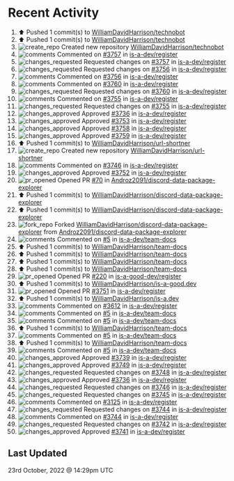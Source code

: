# Recent Activity

<!--RECENT_ACTIVITY:start-->
1. ⬆️ Pushed 1 commit(s) to [WilliamDavidHarrison/technobot](https://github.com/WilliamDavidHarrison/technobot)
2. ⬆️ Pushed 1 commit(s) to [WilliamDavidHarrison/technobot](https://github.com/WilliamDavidHarrison/technobot)
3. ![create_repo](https://cdn.jsdelivr.net/gh/Readme-Workflows/Readme-Icons@main/icons/octicons/Repository.svg) Created new repository [WilliamDavidHarrison/technobot](https://github.com/WilliamDavidHarrison/technobot)
4. ![comments](https://cdn.jsdelivr.net/gh/Readme-Workflows/Readme-Icons@main/icons/octicons/Comment.svg) Commented on [#3757](https://github.com/is-a-dev/register/pull/3757#discussion_r1002603268) in [is-a-dev/register](https://github.com/is-a-dev/register)
5. ![changes_requested](https://cdn.jsdelivr.net/gh/Readme-Workflows/Readme-Icons@main/icons/octicons/RequestedChanges.svg) Requested changes on [#3757](https://github.com/is-a-dev/register/pull/3757#pullrequestreview-1152176149) in [is-a-dev/register](https://github.com/is-a-dev/register)
6. ![changes_requested](https://cdn.jsdelivr.net/gh/Readme-Workflows/Readme-Icons@main/icons/octicons/RequestedChanges.svg) Requested changes on [#3756](https://github.com/is-a-dev/register/pull/3756#pullrequestreview-1152176111) in [is-a-dev/register](https://github.com/is-a-dev/register)
7. ![comments](https://cdn.jsdelivr.net/gh/Readme-Workflows/Readme-Icons@main/icons/octicons/Comment.svg) Commented on [#3756](https://github.com/is-a-dev/register/pull/3756#discussion_r1002603247) in [is-a-dev/register](https://github.com/is-a-dev/register)
8. ![comments](https://cdn.jsdelivr.net/gh/Readme-Workflows/Readme-Icons@main/icons/octicons/Comment.svg) Commented on [#3760](https://github.com/is-a-dev/register/pull/3760#discussion_r1002603166) in [is-a-dev/register](https://github.com/is-a-dev/register)
9. ![changes_requested](https://cdn.jsdelivr.net/gh/Readme-Workflows/Readme-Icons@main/icons/octicons/RequestedChanges.svg) Requested changes on [#3760](https://github.com/is-a-dev/register/pull/3760#pullrequestreview-1152176044) in [is-a-dev/register](https://github.com/is-a-dev/register)
10. ![comments](https://cdn.jsdelivr.net/gh/Readme-Workflows/Readme-Icons@main/icons/octicons/Comment.svg) Commented on [#3755](https://github.com/is-a-dev/register/pull/3755#discussion_r1002603143) in [is-a-dev/register](https://github.com/is-a-dev/register)
11. ![changes_requested](https://cdn.jsdelivr.net/gh/Readme-Workflows/Readme-Icons@main/icons/octicons/RequestedChanges.svg) Requested changes on [#3755](https://github.com/is-a-dev/register/pull/3755#pullrequestreview-1152176006) in [is-a-dev/register](https://github.com/is-a-dev/register)
12. ![changes_approved](https://cdn.jsdelivr.net/gh/Readme-Workflows/Readme-Icons@main/icons/octicons/ApprovedChanges.svg) Approved [#3736](https://github.com/is-a-dev/register/pull/3736#pullrequestreview-1152175969) in [is-a-dev/register](https://github.com/is-a-dev/register)
13. ![changes_approved](https://cdn.jsdelivr.net/gh/Readme-Workflows/Readme-Icons@main/icons/octicons/ApprovedChanges.svg) Approved [#3753](https://github.com/is-a-dev/register/pull/3753#pullrequestreview-1152175932) in [is-a-dev/register](https://github.com/is-a-dev/register)
14. ![changes_approved](https://cdn.jsdelivr.net/gh/Readme-Workflows/Readme-Icons@main/icons/octicons/ApprovedChanges.svg) Approved [#3758](https://github.com/is-a-dev/register/pull/3758#pullrequestreview-1152175759) in [is-a-dev/register](https://github.com/is-a-dev/register)
15. ![changes_approved](https://cdn.jsdelivr.net/gh/Readme-Workflows/Readme-Icons@main/icons/octicons/ApprovedChanges.svg) Approved [#3759](https://github.com/is-a-dev/register/pull/3759#pullrequestreview-1152175631) in [is-a-dev/register](https://github.com/is-a-dev/register)
16. ⬆️ Pushed 1 commit(s) to [WilliamDavidHarrison/url-shortner](https://github.com/WilliamDavidHarrison/url-shortner)
17. ![create_repo](https://cdn.jsdelivr.net/gh/Readme-Workflows/Readme-Icons@main/icons/octicons/Repository.svg) Created new repository [WilliamDavidHarrison/url-shortner](https://github.com/WilliamDavidHarrison/url-shortner)
18. ![comments](https://cdn.jsdelivr.net/gh/Readme-Workflows/Readme-Icons@main/icons/octicons/Comment.svg) Commented on [#3746](https://github.com/is-a-dev/register/pull/3746#issuecomment-1287652827) in [is-a-dev/register](https://github.com/is-a-dev/register)
19. ![changes_approved](https://cdn.jsdelivr.net/gh/Readme-Workflows/Readme-Icons@main/icons/octicons/ApprovedChanges.svg) Approved [#3752](https://github.com/is-a-dev/register/pull/3752#pullrequestreview-1151833171) in [is-a-dev/register](https://github.com/is-a-dev/register)
20. ![pr_opened](https://cdn.jsdelivr.net/gh/Readme-Workflows/Readme-Icons@main/icons/octicons/PullRequestOpened.svg) Opened PR [#70](https://github.com/Androz2091/discord-data-package-explorer/pull/70) in [Androz2091/discord-data-package-explorer](https://github.com/Androz2091/discord-data-package-explorer)
21. ⬆️ Pushed 1 commit(s) to [WilliamDavidHarrison/discord-data-package-explorer](https://github.com/WilliamDavidHarrison/discord-data-package-explorer)
22. ⬆️ Pushed 1 commit(s) to [WilliamDavidHarrison/discord-data-package-explorer](https://github.com/WilliamDavidHarrison/discord-data-package-explorer)
23. ![fork_repo](https://cdn.jsdelivr.net/gh/Readme-Workflows/Readme-Icons@main/icons/octicons/ForkedRepository.svg) Forked [WilliamDavidHarrison/discord-data-package-explorer](https://github.com/WilliamDavidHarrison/discord-data-package-explorer) from [Androz2091/discord-data-package-explorer](https://github.com/Androz2091/discord-data-package-explorer)
24. ![comments](https://cdn.jsdelivr.net/gh/Readme-Workflows/Readme-Icons@main/icons/octicons/Comment.svg) Commented on [#5](https://github.com/is-a-dev/team-docs/pull/5#issuecomment-1287613510) in [is-a-dev/team-docs](https://github.com/is-a-dev/team-docs)
25. ⬆️ Pushed 1 commit(s) to [WilliamDavidHarrison/team-docs](https://github.com/WilliamDavidHarrison/team-docs)
26. ⬆️ Pushed 1 commit(s) to [WilliamDavidHarrison/team-docs](https://github.com/WilliamDavidHarrison/team-docs)
27. ⬆️ Pushed 1 commit(s) to [WilliamDavidHarrison/team-docs](https://github.com/WilliamDavidHarrison/team-docs)
28. ⬆️ Pushed 1 commit(s) to [WilliamDavidHarrison/team-docs](https://github.com/WilliamDavidHarrison/team-docs)
29. ![pr_opened](https://cdn.jsdelivr.net/gh/Readme-Workflows/Readme-Icons@main/icons/octicons/PullRequestOpened.svg) Opened PR [#220](https://github.com/is-a-good-dev/register/pull/220) in [is-a-good-dev/register](https://github.com/is-a-good-dev/register)
30. ⬆️ Pushed 1 commit(s) to [WilliamDavidHarrison/is-a-good.dev](https://github.com/WilliamDavidHarrison/is-a-good.dev)
31. ![pr_opened](https://cdn.jsdelivr.net/gh/Readme-Workflows/Readme-Icons@main/icons/octicons/PullRequestOpened.svg) Opened PR [#3751](https://github.com/is-a-dev/register/pull/3751) in [is-a-dev/register](https://github.com/is-a-dev/register)
32. ⬆️ Pushed 1 commit(s) to [WilliamDavidHarrison/is-a.dev](https://github.com/WilliamDavidHarrison/is-a.dev)
33. ![comments](https://cdn.jsdelivr.net/gh/Readme-Workflows/Readme-Icons@main/icons/octicons/Comment.svg) Commented on [#3612](https://github.com/is-a-dev/register/pull/3612#issuecomment-1287606530) in [is-a-dev/register](https://github.com/is-a-dev/register)
34. ![comments](https://cdn.jsdelivr.net/gh/Readme-Workflows/Readme-Icons@main/icons/octicons/Comment.svg) Commented on [#5](https://github.com/is-a-dev/team-docs/pull/5#discussion_r1002325492) in [is-a-dev/team-docs](https://github.com/is-a-dev/team-docs)
35. ![comments](https://cdn.jsdelivr.net/gh/Readme-Workflows/Readme-Icons@main/icons/octicons/Comment.svg) Commented on [#5](https://github.com/is-a-dev/team-docs/pull/5#discussion_r1002325039) in [is-a-dev/team-docs](https://github.com/is-a-dev/team-docs)
36. ⬆️ Pushed 1 commit(s) to [WilliamDavidHarrison/team-docs](https://github.com/WilliamDavidHarrison/team-docs)
37. ![comments](https://cdn.jsdelivr.net/gh/Readme-Workflows/Readme-Icons@main/icons/octicons/Comment.svg) Commented on [#5](https://github.com/is-a-dev/team-docs/pull/5#discussion_r1002324411) in [is-a-dev/team-docs](https://github.com/is-a-dev/team-docs)
38. ⬆️ Pushed 1 commit(s) to [WilliamDavidHarrison/team-docs](https://github.com/WilliamDavidHarrison/team-docs)
39. ![comments](https://cdn.jsdelivr.net/gh/Readme-Workflows/Readme-Icons@main/icons/octicons/Comment.svg) Commented on [#5](https://github.com/is-a-dev/team-docs/pull/5#issuecomment-1287561365) in [is-a-dev/team-docs](https://github.com/is-a-dev/team-docs)
40. ![changes_approved](https://cdn.jsdelivr.net/gh/Readme-Workflows/Readme-Icons@main/icons/octicons/ApprovedChanges.svg) Approved [#3739](https://github.com/is-a-dev/register/pull/3739#pullrequestreview-1151705721) in [is-a-dev/register](https://github.com/is-a-dev/register)
41. ![changes_approved](https://cdn.jsdelivr.net/gh/Readme-Workflows/Readme-Icons@main/icons/octicons/ApprovedChanges.svg) Approved [#3749](https://github.com/is-a-dev/register/pull/3749#pullrequestreview-1151703148) in [is-a-dev/register](https://github.com/is-a-dev/register)
42. ![changes_requested](https://cdn.jsdelivr.net/gh/Readme-Workflows/Readme-Icons@main/icons/octicons/RequestedChanges.svg) Requested changes on [#3748](https://github.com/is-a-dev/register/pull/3748#pullrequestreview-1151699971) in [is-a-dev/register](https://github.com/is-a-dev/register)
43. ![changes_approved](https://cdn.jsdelivr.net/gh/Readme-Workflows/Readme-Icons@main/icons/octicons/ApprovedChanges.svg) Approved [#3736](https://github.com/is-a-dev/register/pull/3736#pullrequestreview-1151680543) in [is-a-dev/register](https://github.com/is-a-dev/register)
44. ![changes_requested](https://cdn.jsdelivr.net/gh/Readme-Workflows/Readme-Icons@main/icons/octicons/RequestedChanges.svg) Requested changes on [#3746](https://github.com/is-a-dev/register/pull/3746#pullrequestreview-1151680420) in [is-a-dev/register](https://github.com/is-a-dev/register)
45. ![changes_requested](https://cdn.jsdelivr.net/gh/Readme-Workflows/Readme-Icons@main/icons/octicons/RequestedChanges.svg) Requested changes on [#3745](https://github.com/is-a-dev/register/pull/3745#pullrequestreview-1151680243) in [is-a-dev/register](https://github.com/is-a-dev/register)
46. ![comments](https://cdn.jsdelivr.net/gh/Readme-Workflows/Readme-Icons@main/icons/octicons/Comment.svg) Commented on [#3125](https://github.com/is-a-dev/register/pull/3125#issuecomment-1287552217) in [is-a-dev/register](https://github.com/is-a-dev/register)
47. ![changes_requested](https://cdn.jsdelivr.net/gh/Readme-Workflows/Readme-Icons@main/icons/octicons/RequestedChanges.svg) Requested changes on [#3744](https://github.com/is-a-dev/register/pull/3744#pullrequestreview-1151678920) in [is-a-dev/register](https://github.com/is-a-dev/register)
48. ![comments](https://cdn.jsdelivr.net/gh/Readme-Workflows/Readme-Icons@main/icons/octicons/Comment.svg) Commented on [#3744](https://github.com/is-a-dev/register/pull/3744#discussion_r1002271405) in [is-a-dev/register](https://github.com/is-a-dev/register)
49. ![changes_requested](https://cdn.jsdelivr.net/gh/Readme-Workflows/Readme-Icons@main/icons/octicons/RequestedChanges.svg) Requested changes on [#3742](https://github.com/is-a-dev/register/pull/3742#pullrequestreview-1151678828) in [is-a-dev/register](https://github.com/is-a-dev/register)
50. ![changes_approved](https://cdn.jsdelivr.net/gh/Readme-Workflows/Readme-Icons@main/icons/octicons/ApprovedChanges.svg) Approved [#3741](https://github.com/is-a-dev/register/pull/3741#pullrequestreview-1151678669) in [is-a-dev/register](https://github.com/is-a-dev/register)
<!--RECENT_ACTIVITY:end-->

## Last Updated
<!--RECENT_ACTIVITY:last_update-->
23rd October, 2022 @ 14:29pm UTC
<!--RECENT_ACTIVITY:last_update_end-->
